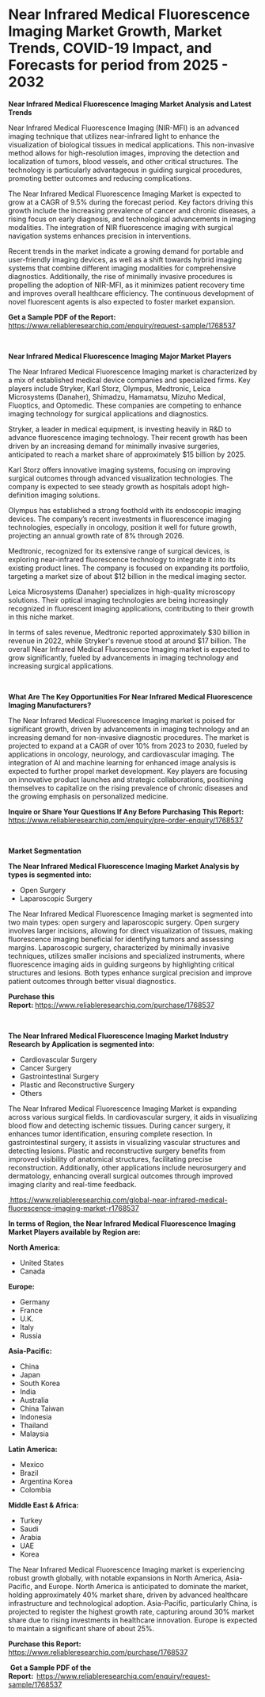 <p><h1>Near Infrared Medical Fluorescence Imaging Market Growth, Market Trends, COVID-19 Impact, and Forecasts for period from 2025 - 2032</h1></p><p><strong>Near Infrared Medical Fluorescence Imaging Market Analysis and Latest Trends</strong></p>
<p><p>Near Infrared Medical Fluorescence Imaging (NIR-MFI) is an advanced imaging technique that utilizes near-infrared light to enhance the visualization of biological tissues in medical applications. This non-invasive method allows for high-resolution images, improving the detection and localization of tumors, blood vessels, and other critical structures. The technology is particularly advantageous in guiding surgical procedures, promoting better outcomes and reducing complications.</p><p>The Near Infrared Medical Fluorescence Imaging Market is expected to grow at a CAGR of 9.5% during the forecast period. Key factors driving this growth include the increasing prevalence of cancer and chronic diseases, a rising focus on early diagnosis, and technological advancements in imaging modalities. The integration of NIR fluorescence imaging with surgical navigation systems enhances precision in interventions.</p><p>Recent trends in the market indicate a growing demand for portable and user-friendly imaging devices, as well as a shift towards hybrid imaging systems that combine different imaging modalities for comprehensive diagnostics. Additionally, the rise of minimally invasive procedures is propelling the adoption of NIR-MFI, as it minimizes patient recovery time and improves overall healthcare efficiency. The continuous development of novel fluorescent agents is also expected to foster market expansion.</p></p>
<p><strong>Get a Sample PDF of the Report:&nbsp;</strong> <a href="https://www.reliableresearchiq.com/enquiry/request-sample/1768537?utm_campaign=1129&utm_medium=2&utm_source=Github&utm_content=ia&utm_term=14042025&utm_id=near-infrared-medical-fluorescence-imaging">https://www.reliableresearchiq.com/enquiry/request-sample/1768537</a></p>
<p>&nbsp;</p>
<p><strong>Near Infrared Medical Fluorescence Imaging Major Market Players</strong></p>
<p><p>The Near Infrared Medical Fluorescence Imaging market is characterized by a mix of established medical device companies and specialized firms. Key players include Stryker, Karl Storz, Olympus, Medtronic, Leica Microsystems (Danaher), Shimadzu, Hamamatsu, Mizuho Medical, Fluoptics, and Optomedic. These companies are competing to enhance imaging technology for surgical applications and diagnostics.</p><p>Stryker, a leader in medical equipment, is investing heavily in R&D to advance fluorescence imaging technology. Their recent growth has been driven by an increasing demand for minimally invasive surgeries, anticipated to reach a market share of approximately $15 billion by 2025.</p><p>Karl Storz offers innovative imaging systems, focusing on improving surgical outcomes through advanced visualization technologies. The company is expected to see steady growth as hospitals adopt high-definition imaging solutions.</p><p>Olympus has established a strong foothold with its endoscopic imaging devices. The company’s recent investments in fluorescence imaging technologies, especially in oncology, position it well for future growth, projecting an annual growth rate of 8% through 2026.</p><p>Medtronic, recognized for its extensive range of surgical devices, is exploring near-infrared fluorescence technology to integrate it into its existing product lines. The company is focused on expanding its portfolio, targeting a market size of about $12 billion in the medical imaging sector.</p><p>Leica Microsystems (Danaher) specializes in high-quality microscopy solutions. Their optical imaging technologies are being increasingly recognized in fluorescent imaging applications, contributing to their growth in this niche market.</p><p>In terms of sales revenue, Medtronic reported approximately $30 billion in revenue in 2022, while Stryker's revenue stood at around $17 billion. The overall Near Infrared Medical Fluorescence Imaging market is expected to grow significantly, fueled by advancements in imaging technology and increasing surgical applications.</p></p>
<p>&nbsp;</p>
<p><strong>What Are The Key Opportunities For Near Infrared Medical Fluorescence Imaging Manufacturers?</strong></p>
<p><p>The Near Infrared Medical Fluorescence Imaging market is poised for significant growth, driven by advancements in imaging technology and an increasing demand for non-invasive diagnostic procedures. The market is projected to expand at a CAGR of over 10% from 2023 to 2030, fueled by applications in oncology, neurology, and cardiovascular imaging. The integration of AI and machine learning for enhanced image analysis is expected to further propel market development. Key players are focusing on innovative product launches and strategic collaborations, positioning themselves to capitalize on the rising prevalence of chronic diseases and the growing emphasis on personalized medicine.</p></p>
<p><strong>Inquire or Share Your Questions If Any Before Purchasing This Report:</strong> <a href="https://www.reliableresearchiq.com/enquiry/pre-order-enquiry/1768537?utm_campaign=1129&utm_medium=2&utm_source=Github&utm_content=ia&utm_term=14042025&utm_id=near-infrared-medical-fluorescence-imaging">https://www.reliableresearchiq.com/enquiry/pre-order-enquiry/1768537</a></p>
<p>&nbsp;</p>
<p><strong>Market Segmentation</strong></p>
<p><strong>The Near Infrared Medical Fluorescence Imaging Market Analysis by types is segmented into:</strong></p>
<p><ul><li>Open Surgery</li><li>Laparoscopic Surgery</li></ul></p>
<p><p>The Near Infrared Medical Fluorescence Imaging market is segmented into two main types: open surgery and laparoscopic surgery. Open surgery involves larger incisions, allowing for direct visualization of tissues, making fluorescence imaging beneficial for identifying tumors and assessing margins. Laparoscopic surgery, characterized by minimally invasive techniques, utilizes smaller incisions and specialized instruments, where fluorescence imaging aids in guiding surgeons by highlighting critical structures and lesions. Both types enhance surgical precision and improve patient outcomes through better visual diagnostics.</p></p>
<p><strong>Purchase this Report:&nbsp;</strong><a href="https://www.reliableresearchiq.com/purchase/1768537?utm_campaign=1129&utm_medium=2&utm_source=Github&utm_content=ia&utm_term=14042025&utm_id=near-infrared-medical-fluorescence-imaging">https://www.reliableresearchiq.com/purchase/1768537</a></p>
<p>&nbsp;</p>
<p><strong>The Near Infrared Medical Fluorescence Imaging Market Industry Research by Application is segmented into:</strong></p>
<p><ul><li>Cardiovascular Surgery</li><li>Cancer Surgery</li><li>Gastrointestinal Surgery</li><li>Plastic and Reconstructive Surgery</li><li>Others</li></ul></p>
<p><p>The Near Infrared Medical Fluorescence Imaging Market is expanding across various surgical fields. In cardiovascular surgery, it aids in visualizing blood flow and detecting ischemic tissues. During cancer surgery, it enhances tumor identification, ensuring complete resection. In gastrointestinal surgery, it assists in visualizing vascular structures and detecting lesions. Plastic and reconstructive surgery benefits from improved visibility of anatomical structures, facilitating precise reconstruction. Additionally, other applications include neurosurgery and dermatology, enhancing overall surgical outcomes through improved imaging clarity and real-time feedback.</p></p>
<p><a href="https://www.reliableresearchiq.com/global-near-infrared-medical-fluorescence-imaging-market-r1768537?utm_campaign=1129&utm_medium=2&utm_source=Github&utm_content=ia&utm_term=14042025&utm_id=near-infrared-medical-fluorescence-imaging">&nbsp;https://www.reliableresearchiq.com/global-near-infrared-medical-fluorescence-imaging-market-r1768537</a></p>
<p><strong>In terms of Region, the Near Infrared Medical Fluorescence Imaging Market Players available by Region are:</strong></p>
<p>
    <p> <strong> North America: </strong>
        <ul>
            <li>United States</li>
            <li>Canada</li>
        </ul>
        </p> 
    <p> <strong> Europe: </strong>
        <ul>
            <li>Germany</li>
            <li>France</li>
            <li>U.K.</li>
            <li>Italy</li>
            <li>Russia</li>
        </ul>
        </p> 
    <p> <strong> Asia-Pacific: </strong>
        <ul>
            <li>China</li>
            <li>Japan</li>
            <li>South Korea</li>
            <li>India</li>
            <li>Australia</li>
            <li>China Taiwan</li>
            <li>Indonesia</li>
            <li>Thailand</li>
            <li>Malaysia</li>
        </ul>
        </p> 
    <p> <strong> Latin America: </strong>
        <ul>
            <li>Mexico</li>
            <li>Brazil</li>
            <li>Argentina Korea</li>
            <li>Colombia</li>
        </ul>
        </p> 
    <p> <strong> Middle East & Africa: </strong>
        <ul>
            <li>Turkey</li>
            <li>Saudi</li>
            <li>Arabia</li>
            <li>UAE</li>
            <li>Korea</li>
        </ul>
    </p>
    </p>
<p><p>The Near Infrared Medical Fluorescence Imaging market is experiencing robust growth globally, with notable expansions in North America, Asia-Pacific, and Europe. North America is anticipated to dominate the market, holding approximately 40% market share, driven by advanced healthcare infrastructure and technological adoption. Asia-Pacific, particularly China, is projected to register the highest growth rate, capturing around 30% market share due to rising investments in healthcare innovation. Europe is expected to maintain a significant share of about 25%.</p></p>
<p><strong>Purchase this Report: </strong><a href="https://www.reliableresearchiq.com/purchase/1768537?utm_campaign=1129&utm_medium=2&utm_source=Github&utm_content=ia&utm_term=14042025&utm_id=near-infrared-medical-fluorescence-imaging">https://www.reliableresearchiq.com/purchase/1768537</a></p>
<p>&nbsp;<strong>Get a Sample PDF of the Report:&nbsp;&nbsp;</strong><a href="https://www.reliableresearchiq.com/enquiry/request-sample/1768537?utm_campaign=1129&utm_medium=2&utm_source=Github&utm_content=ia&utm_term=14042025&utm_id=near-infrared-medical-fluorescence-imaging">https://www.reliableresearchiq.com/enquiry/request-sample/1768537</a></p>
<p><strong></strong></p>
<p><p></p><p></p><p></p></p>